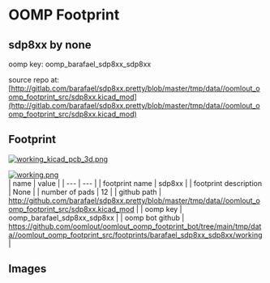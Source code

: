 # OOMP Footprint  
## sdp8xx  by none  
  
oomp key: oomp_barafael_sdp8xx_sdp8xx  
  
source repo at: [http://gitlab.com/barafael/sdp8xx.pretty/blob/master/tmp/data//oomlout_oomp_footprint_src/sdp8xx.kicad_mod](http://gitlab.com/barafael/sdp8xx.pretty/blob/master/tmp/data//oomlout_oomp_footprint_src/sdp8xx.kicad_mod)  
## Footprint  
  
[![working_kicad_pcb_3d.png](working_kicad_pcb_3d_600.png)](working_kicad_pcb_3d.png)  
  
[![working.png](working_600.png)](working.png)  
| name | value | 
| --- | --- | 
| footprint name | sdp8xx | 
| footprint description | None | 
| number of pads | 12 | 
| github path | http://github.com/barafael/sdp8xx.pretty/blob/master/tmp/data//oomlout_oomp_footprint_src/sdp8xx.kicad_mod | 
| oomp key | oomp_barafael_sdp8xx_sdp8xx | 
| oomp bot github | https://github.com/oomlout/oomlout_oomp_footprint_bot/tree/main/tmp/data//oomlout_oomp_footprint_src/footprints/barafael_sdp8xx_sdp8xx/working | 
## Images  
